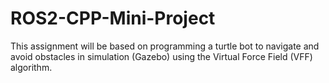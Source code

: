# ROS2-CPP-Mini-Project
This assignment will be based on programming a turtle bot to navigate and avoid obstacles in simulation (Gazebo) using the Virtual Force Field (VFF) algorithm.
